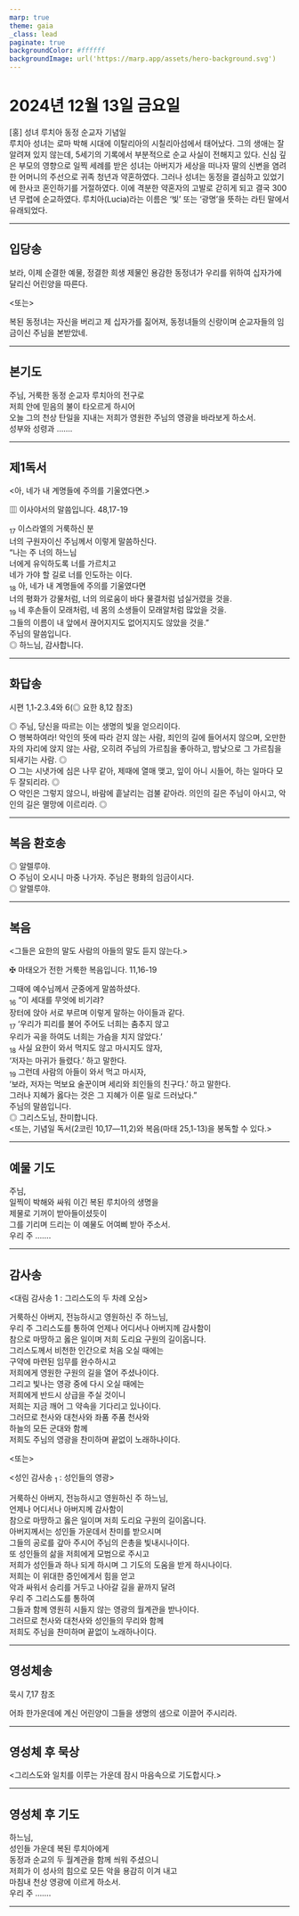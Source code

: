 ```yaml
---
marp: true
theme: gaia
_class: lead
paginate: true
backgroundColor: #ffffff
backgroundImage: url('https://marp.app/assets/hero-background.svg')
---
```


# 2024년 12월 13일 금요일

[홍] 성녀 루치아 동정 순교자 기념일  
루치아 성녀는 로마 박해 시대에 이탈리아의 시칠리아섬에서 태어났다. 그의 생애는 잘 알려져 있지 않는데, 5세기의 기록에서 부분적으로 순교 사실이 전해지고 있다. 신심 깊은 부모의 영향으로 일찍 세례를 받은 성녀는 아버지가 세상을 떠나자 딸의 신변을 염려한 어머니의 주선으로 귀족 청년과 약혼하였다. 그러나 성녀는 동정을 결심하고 있었기에 한사코 혼인하기를 거절하였다. 이에 격분한 약혼자의 고발로 갇히게 되고 결국 300년 무렵에 순교하였다. 루치아(Lucia)라는 이름은 ‘빛’ 또는 ‘광명’을 뜻하는 라틴 말에서 유래되었다.




---

## 입당송

보라, 이제 순결한 예물, 정결한 희생 제물인 용감한 동정녀가 우리를 위하여 십자가에 달리신 어린양을 따른다.  
  
<또는>  
  
복된 동정녀는 자신을 버리고 제 십자가를 짊어져, 동정녀들의 신랑이며 순교자들의 임금이신 주님을 본받았네.  


---

## 본기도

주님, 거룩한 동정 순교자 루치아의 전구로  
저희 안에 믿음의 불이 타오르게 하시어  
오늘 그의 천상 탄일을 지내는 저희가 영원한 주님의 영광을 바라보게 하소서.  
성부와 성령과 …….  
  


---

## 제1독서

<아, 네가 내 계명들에 주의를 기울였다면.>

▥ 이사야서의 말씀입니다. 48,17-19

<sub>17</sub> 이스라엘의 거룩하신 분  
너의 구원자이신 주님께서 이렇게 말씀하신다.  
“나는 주 너의 하느님  
너에게 유익하도록 너를 가르치고  
네가 가야 할 길로 너를 인도하는 이다.  
<sub>18</sub> 아, 네가 내 계명들에 주의를 기울였다면  
너의 평화가 강물처럼, 너의 의로움이 바다 물결처럼 넘실거렸을 것을.  
<sub>19</sub> 네 후손들이 모래처럼, 네 몸의 소생들이 모래알처럼 많았을 것을.  
그들의 이름이 내 앞에서 끊어지지도 없어지지도 않았을 것을.”  
주님의 말씀입니다.  
◎ 하느님, 감사합니다.  
  


---

## 화답송

시편 1,1-2.3.4와 6(◎ 요한 8,12 참조)

◎ 주님, 당신을 따르는 이는 생명의 빛을 얻으리이다.  
○ 행복하여라! 악인의 뜻에 따라 걷지 않는 사람, 죄인의 길에 들어서지 않으며, 오만한 자의 자리에 앉지 않는 사람, 오히려 주님의 가르침을 좋아하고, 밤낮으로 그 가르침을 되새기는 사람. ◎  
○ 그는 시냇가에 심은 나무 같아, 제때에 열매 맺고, 잎이 아니 시들어, 하는 일마다 모두 잘되리라. ◎  
○ 악인은 그렇지 않으니, 바람에 흩날리는 검불 같아라. 의인의 길은 주님이 아시고, 악인의 길은 멸망에 이르리라. ◎  
  


---

## 복음 환호송

◎ 알렐루야.  
○ 주님이 오시니 마중 나가자. 주님은 평화의 임금이시다.  
◎ 알렐루야.  
  


---

## 복음

<그들은 요한의 말도 사람의 아들의 말도 듣지 않는다.>

✠ 마태오가 전한 거룩한 복음입니다. 11,16-19

그때에 예수님께서 군중에게 말씀하셨다.  
<sub>16</sub> “이 세대를 무엇에 비기랴?  
장터에 앉아 서로 부르며 이렇게 말하는 아이들과 같다.  
<sub>17</sub> ‘우리가 피리를 불어 주어도 너희는 춤추지 않고  
우리가 곡을 하여도 너희는 가슴을 치지 않았다.’  
<sub>18</sub> 사실 요한이 와서 먹지도 않고 마시지도 않자,  
‘저자는 마귀가 들렸다.’ 하고 말한다.  
<sub>19</sub> 그런데 사람의 아들이 와서 먹고 마시자,  
‘보라, 저자는 먹보요 술꾼이며 세리와 죄인들의 친구다.’ 하고 말한다.  
그러나 지혜가 옳다는 것은 그 지혜가 이룬 일로 드러났다.”  
주님의 말씀입니다.  
◎ 그리스도님, 찬미합니다.  
<또는, 기념일 독서(2코린 10,17―11,2)와 복음(마태 25,1-13)을 봉독할 수 있다.>  
  


---

## 예물 기도

주님,  
일찍이 박해와 싸워 이긴 복된 루치아의 생명을  
제물로 기꺼이 받아들이셨듯이  
그를 기리며 드리는 이 예물도 어여삐 받아 주소서.  
우리 주 …….  
  


---

## 감사송

<대림 감사송 1 : 그리스도의 두 차례 오심>

거룩하신 아버지, 전능하시고 영원하신 주 하느님,  
우리 주 그리스도를 통하여 언제나 어디서나 아버지께 감사함이  
참으로 마땅하고 옳은 일이며 저희 도리요 구원의 길이옵니다.  
그리스도께서 비천한 인간으로 처음 오실 때에는  
구약에 마련된 임무를 완수하시고  
저희에게 영원한 구원의 길을 열어 주셨나이다.  
그리고 빛나는 영광 중에 다시 오실 때에는  
저희에게 반드시 상급을 주실 것이니  
저희는 지금 깨어 그 약속을 기다리고 있나이다.  
그러므로 천사와 대천사와 좌품 주품 천사와  
하늘의 모든 군대와 함께  
저희도 주님의 영광을 찬미하며 끝없이 노래하나이다.  
  
<또는>  
  
<성인 감사송 <sub>1</sub> : 성인들의 영광>  
  
  
거룩하신 아버지, 전능하시고 영원하신 주 하느님,  
언제나 어디서나 아버지께 감사함이  
참으로 마땅하고 옳은 일이며 저희 도리요 구원의 길이옵니다.  
아버지께서는 성인들 가운데서 찬미를 받으시며  
그들의 공로를 갚아 주시어 주님의 은총을 빛내시나이다.  
또 성인들의 삶을 저희에게 모범으로 주시고  
저희가 성인들과 하나 되게 하시며 그 기도의 도움을 받게 하시나이다.  
저희는 이 위대한 증인에게서 힘을 얻고  
악과 싸워서 승리를 거두고 나아갈 길을 끝까지 달려  
우리 주 그리스도를 통하여  
그들과 함께 영원히 시들지 않는 영광의 월계관을 받나이다.  
그러므로 천사와 대천사와 성인들의 무리와 함께  
저희도 주님을 찬미하며 끝없이 노래하나이다.  


---

## 영성체송

묵시 7,17 참조

어좌 한가운데에 계신 어린양이 그들을 생명의 샘으로 이끌어 주시리라.  
  


---

## 영성체 후 묵상

<그리스도와 일치를 이루는 가운데 잠시 마음속으로 기도합시다.>  


---

## 영성체 후 기도

하느님,  
성인들 가운데 복된 루치아에게  
동정과 순교의 두 월계관을 함께 씌워 주셨으니  
저희가 이 성사의 힘으로 모든 악을 용감히 이겨 내고  
마침내 천상 영광에 이르게 하소서.  
우리 주 …….  
  


---